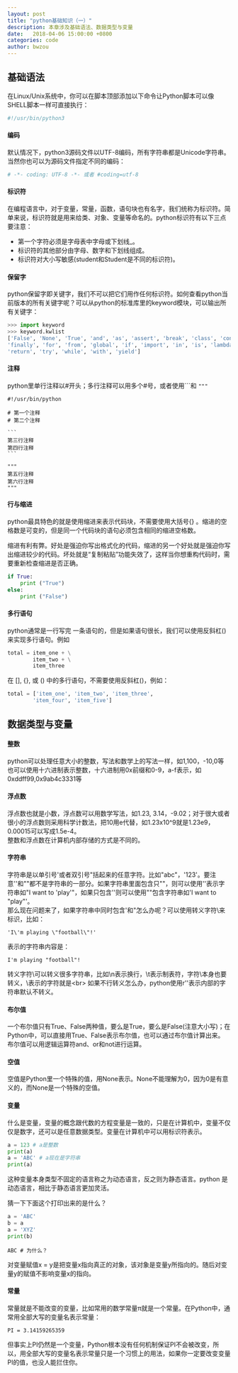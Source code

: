 ```yaml
---
layout: post
title: "python基础知识（一）"
description: 本章涉及基础语法、数据类型与变量
date:   2018-04-06 15:00:00 +0800
categories: code
author: bwzou
---
```

## 基础语法
在Linux/Unix系统中，你可以在脚本顶部添加以下命令让Python脚本可以像SHELL脚本一样可直接执行：
```python
#!/usr/bin/python3
```

#### 编码
默认情况下，python3源码文件以UTF-8编码，所有字符串都是Unicode字符串。当然你也可以为源码文件指定不同的编码：
```python
# -*- coding: UTF-8 -*- 或者 #coding=utf-8
```

#### 标识符
在编程语言中，对于变量，常量，函数，语句块也有名字，我们统称为标识符。简单来说，标识符就是用来给类、对象、变量等命名的。python标识符有以下三点要注意：
 
 - 第一个字符必须是字母表中字母或下划线_。
 - 标识符的其他部分由字母、数字和下划线组成。
 - 标识符对大小写敏感(student和Student是不同的标识符)。 

#### 保留字
python保留字即关键字，我们不可以把它们用作任何标识符。如何查看python当前版本的所有关键字呢？可以从python的标准库里的keyword模块，可以输出所有关键字：
```python
>>> import keyword
>>> keyword.kwlist
['False', 'None', 'True', 'and', 'as', 'assert', 'break', 'class', 'continue', 'def', 'del', 'elif', 'else', 'except', 
'finally', 'for', 'from', 'global', 'if', 'import', 'in', 'is', 'lambda', 'nonlocal', 'not', 'or', 'pass', 'raise', 
'return', 'try', 'while', 'with', 'yield']
```

#### 注释
python里单行注释以#开头；多行注释可以用多个#号，或者使用```和 `"""`
    
    #!/usr/bin/python
    
    # 第一个注释
    # 第二个注释
    
    ```
    第三行注释
    第四行注释
    ```
    
    """
    第五行注释
    第六行注释
    """

#### 行与缩进
python最具特色的就是使用缩进来表示代码块，不需要使用大括号{} 。缩进的空格数是可变的，但是同一个代码块的语句必须包含相同的缩进空格数。

缩进有利有弊。好处是强迫你写出格式化的代码，缩进的另一个好处就是强迫你写出缩进较少的代码。坏处就是“复制粘贴”功能失效了，这样当你想重构代码时，需要重新检查缩进是否正确。
```python
if True:
    print ("True")
else:
    print ("False")
```
#### 多行语句
python通常是一行写完 一条语句的，但是如果语句很长，我们可以使用反斜杠(\)来实现多行语句。例如
```python
total = item_one + \
        item_two + \
        item_three
```
在 [], {}, 或 () 中的多行语句，不需要使用反斜杠(\)，例如：
```python
total = ['item_one', 'item_two', 'item_three',
        'item_four', 'item_five']
```

## 数据类型与变量
#### 整数
python可以处理任意大小的整数，写法和数学上的写法一样，如1,100，-10,0等<br>
也可以使用十六进制表示整数，十六进制用0x前缀和0-9，a-f表示，如0xddff99,0x9ab4c3331等

#### 浮点数
浮点数也就是小数，浮点数可以用数学写法，如1.23, 3.14，-9.02；对于很大或者很小的浮点数则采用科学计数法，把10用e代替，如1.23x10^9就是1.23e9，0.00015可以写成1.5e-4。<br>
整数和浮点数在计算机内部存储的方式是不同的。

#### 字符串
字符串是以单引号'或者双引号"括起来的任意字符。比如"abc"，'123'。要注意''和""都不是字符串的一部分。如果字符串里面包含只""，则可以使用''表示字符串如"I want to 'play'"，如果只包含''则可以使用""包含字符串如'I want to "play"'。<br>
那么现在问题来了，如果字符串中同时包含'和"怎么办呢？可以使用转义字符\来标识，比如：

    'I\'m playing \"football\"!'

表示的字符串内容是：

    I'm playing "football"!

转义字符\可以转义很多字符串，比如\n表示换行，\t表示制表符，字符\本身也要转义，\\表示的字符就是\<br>
如果不行转义怎么办，python使用r''表示内部的字符串默认不转义。

#### 布尔值
一个布尔值只有True、False两种值，要么是True，要么是False(注意大小写)；在Python中，可以直接用True、False表示布尔值，也可以通过布尔值计算出来。
布尔值可以用逻辑运算符and、or和not进行运算。

#### 空值
空值是Python里一个特殊的值，用None表示。None不能理解为0，因为0是有意义的，而None是一个特殊的空值。

#### 变量
什么是变量，变量的概念跟代数的方程变量是一致的，只是在计算机中，变量不仅仅是数字，还可以是任意数据类型。变量在计算机中可以用标识符表示。
```python
a = 123 # a是整数
print(a)
a = 'ABC' # a现在是字符串
print(a)
```
这种变量本身类型不固定的语言称之为动态语言，反之则为静态语言。python 是动态语言，相比于静态语言更加灵活。

猜一下下面这个打印出来的是什么？
```python
a = 'ABC'
b = a
a = 'XYZ'
print(b)
```
    ABC # 为什么？
    
对变量赋值x = y是把变量x指向真正的对象，该对象是变量y所指向的。随后对变量y的赋值不影响变量x的指向。

#### 常量
常量就是不能改变的变量，比如常用的数学常量π就是一个常量。在Python中，通常用全部大写的变量名表示常量：

    PI = 3.14159265359
    
但事实上PI仍然是一个变量，Python根本没有任何机制保证PI不会被改变，所以，用全部大写的变量名表示常量只是一个习惯上的用法，如果你一定要改变变量PI的值，也没人能拦住你。
    